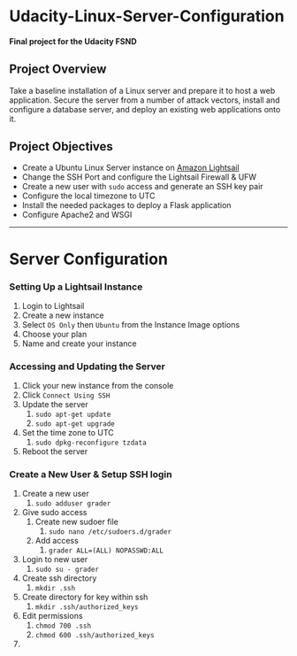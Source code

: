# Udacity-Linux-Server-Configuration
#### Final project for the Udacity FSND

## Project Overview
Take a baseline installation of a Linux server and prepare it to host a web application. Secure the server from a number of attack vectors, install and configure a database server, and deploy an existing web applications onto it.

## Project Objectives
* Create a Ubuntu Linux Server instance on [Amazon Lightsail](https://lightsail.aws.amazon.com)
* Change the SSH Port and configure the Lightsail Firewall & UFW
* Create a new user with `sudo` access and generate an SSH key pair
* Configure the local timezone to UTC
* Install the needed packages to deploy a Flask application
* Configure Apache2 and WSGI

---
# Server Configuration
### Setting Up a Lightsail Instance
1. Login to Lightsail
2. Create a new instance
3. Select `OS Only` then `Ubuntu` from the Instance Image options
4. Choose your plan
5. Name and create your instance

### Accessing and Updating the Server
1. Click your new instance from the console
2. Click `Connect Using SSH`
3. Update the server
    1. `sudo apt-get update`  
    2. `sudo apt-get upgrade`
4. Set the time zone to UTC
    1. `sudo dpkg-reconfigure tzdata`
5. Reboot the server

### Create a New User & Setup SSH login
1. Create a new user
    1. `sudo adduser grader`
2. Give sudo access
    1. Create new sudoer file
        1. `sudo nano /etc/sudoers.d/grader`
    2. Add access
        1. `grader ALL=(ALL) NOPASSWD:ALL`
3. Login to new user
    1. `sudo su - grader`
4. Create ssh directory
    1. `mkdir .ssh`
5. Create directory for key within ssh
    1. `mkdir .ssh/authorized_keys`
6. Edit permissions
    1. `chmod 700 .ssh`
    2. `chmod 600 .ssh/authorized_keys`
7. 
